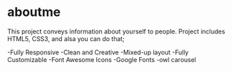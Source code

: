 # aboutme
This project conveys information about yourself to people.
Project includes HTML5, CSS3, and alsa you can do that;

-Fully Responsive
-Clean and Creative
-Mixed-up layout
-Fully Customizable
-Font Awesome Icons
-Google Fonts
-owl carousel

